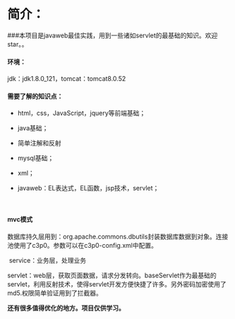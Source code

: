 # 简介：

###本项目是javaweb最佳实践，用到一些诸如servlet的最基础的知识。欢迎star。。



#### 环境：

jdk：jdk1.8.0_121，tomcat：tomcat8.0.52



#### 需要了解的知识点：

* ​html，css，JavaScript，jquery等前端基础；

* java基础；

* ​简单注解和反射

* ​mysql基础；

* ​xml；

* javaweb：EL表达式，EL函数，jsp技术，servlet；

  ​

#### mvc模式

​    数据库持久层用到：org.apache.commons.dbutils封装数据库数据到对象。连接池使用了c3p0。参数可以在c3p0-config.xml中配置。

​    service：业务层，处理业务

​    servlet：web层，获取页面数据，请求分发转向。baseServlet作为最基础的servlet，利用反射技术，使得servlet开发方便快捷了许多。另外密码加密使用了md5.权限简单验证用到了拦截器。



**还有很多值得优化的地方。项目仅供学习。**